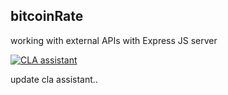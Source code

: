 ## bitcoinRate
working with external APIs with Express JS server

[![CLA assistant](https://preview.cla-assistant.io/readme/badge/ibakshay/bitcoinRate)](https://preview.cla-assistant.io/ibakshay/bitcoinRate)

update cla assistant..
